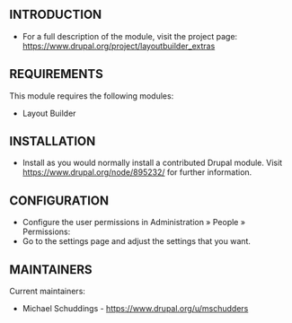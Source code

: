 INTRODUCTION
------------

* For a full description of the module, visit the project page:
  https://www.drupal.org/project/layoutbuilder_extras

REQUIREMENTS
------------

This module requires the following modules:
* Layout Builder

INSTALLATION
------------

* Install as you would normally install a contributed Drupal module. Visit
  https://www.drupal.org/node/895232/ for further information.

CONFIGURATION
-------------

* Configure the user permissions in Administration » People » Permissions:
* Go to the settings page and adjust the settings that you want.


MAINTAINERS
-----------

Current maintainers:
* Michael Schuddings - https://www.drupal.org/u/mschudders
